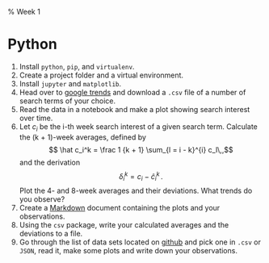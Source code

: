 % Week 1

# Python

1. Install `python`, `pip`, and `virtualenv`.
2. Create a project folder and a virtual environment.
3. Install `jupyter` and `matplotlib`.
4. Head over to [google trends][gtr] and download a `.csv` file of a
   number of search terms of your choice.
5. Read the data in a notebook and make a plot showing search interest
   over time.
6. Let $c_i$ be the i-th week search interest of a given search
   term. Calculate the (k + 1)-week averages, defined by
     $$ \hat c_i^k = \frac 1 {k + 1} \sum_{l = i - k}^{i} c_l\,,$$
   and the derivation
     $$ \delta_i^k = c_i - \hat c_i^k\,.$$
   Plot the 4- and 8-week averages and their deviations. What trends do
   you observe?
7. Create a [Markdown][md] document containing the plots and your
   observations.
8. Using the `csv` package, write your calculated averages and the
   deviations to a file.
9. Go through the list of data sets located on [github][ads] and pick
   one in `.csv` or `JSON`, read it, make some plots and write down
   your observations.

[gtr]: https://google.com/trends
[md]: http://daringfireball.net/projects/markdown/
[ads]: https://github.com/caesar0301/awesome-public-datasets
